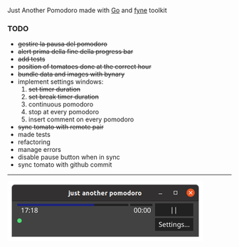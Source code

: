 Just Another Pomodoro made with [Go](https://golang.org/) and [fyne](https://fyne.io/) toolkit

### TODO
- ~~gestire la pausa del pomodoro~~
- ~~alert prima della fine della progress bar~~
- ~~add tests~~
- ~~position of tomatoes done at the correct hour~~ 
- ~~bundle data and images with bynary~~ 
- implement settings windows:
    1. ~~set timer duration~~ 
    2. ~~set break timer duration~~
    3. continuous pomodoro
    4. stop at every pomodoro
    5. insert comment on every pomodoro
- ~~sync tomato with remote pair~~
- made tests
- refactoring
- manage errors
- disable pause button when in sync
- sync tomato with github commit
---
![alt text](img/jap2020-05-0817-15-27.png "screenshot")

